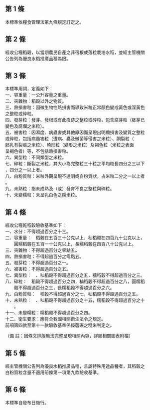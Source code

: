第 1 條
-------
本標準依糧食管理法第九條規定訂定之。

第 2 條
-------
經收公糧稻穀，以當期農民自產之非宿根或落粒栽培水稻，並經主管機關  
公告列為優良水稻推廣品種為限。

第 3 條
-------
本標準用詞，定義如下：  
一、容重量：一公升容量之重量。  
二、夾雜物：稻穀以外之物質。  
三、熱損害粒：因微生物性熱損害而導致米粒正常顏色變成黃色或深黃色  
    之整粒或碎粒。  
四、發芽粒：發芽、發根或有此痕跡之整粒或碎粒，包含腐芽粒（胚芽已  
    變色及腐爛之米粒）。  
五、被害粒：因濕度、病蟲害或其他原因而呈現出明顯損害及變質之整粒  
    或碎粒，包括病蟲害粒（遭病、蟲及黴菌等侵害之米粒）、胴裂粒（  
    胚乳有裂痕之米粒）、畸形粒（變形之米粒）及褐色粒（米粒之表面  
    呈褐色者）等，不包括熱損害粒。  
六、異型粒：不同類型之米粒。  
七、碎粒：斷裂之米粒，其大小為完整粒三十粒之平均粒長四分之三以下  
    ，四分之一以上者。  
八、白粉質粒：米粒外觀呈現不透明或白粉質狀，占米粒二分之一以上者  
    。  
九、未熟粒：指未成熟及（或）發育不良之整粒與碎粒。  
十、未變糯粒：未呈乳白色之糯米粒。

第 4 條
-------
經收公糧乾稻穀驗收基準如下：  
一、水分：不得超過百分之十三。  
二、容重量：　稻穀在五百三十公克以上，秈稻穀在四百九十公克以上，  
　　圓糯稻穀在五百一十公克以上，長糯稻穀在四百八十公克以上。  
三、夾雜物：不得超過百分之零點五。  
四、熱損害粒：不得超過百分之零點五。  
五、發芽粒：不得超過百分之一。  
六、被害粒：不得超過百分之五。  
七、異型粒：　、秈稻穀不得超過百分之五，糯稻穀不得超過百分之三。  
八、碎粒：　稻穀不得超過百分之四，秈稻穀不得超過百分之八，圓糯稻  
　　穀不得超過百分之三，長糯稻穀不得超過百分之六。  
九、白粉質粒：　稻穀不得超過百分之七，秈稻穀不得超過百分之五。  
十、未熟粒：　、秈稻穀不得超過百分之十五，糯稻穀不得超過百分之十  
　　。  
十一、未變糯粒：糯稻穀不得超過百分之四。  
十二、衛生要求：應符合我國相關衛生法令之規定。  
前項第四款至第十一款驗收基準係經礱碾之糙米判定之。  
  
（備      註：因條文排版無法完整呈現相關內容，詳閱相關圖表附檔）

第 5 條
-------
經主管機關公告列為優良水稻推廣品種，且屬特殊用途品種者，其稻穀之  
白粉質粒含量不適用前條第一項第九款驗收基準。

第 6 條
-------
本標準自發布日施行。

